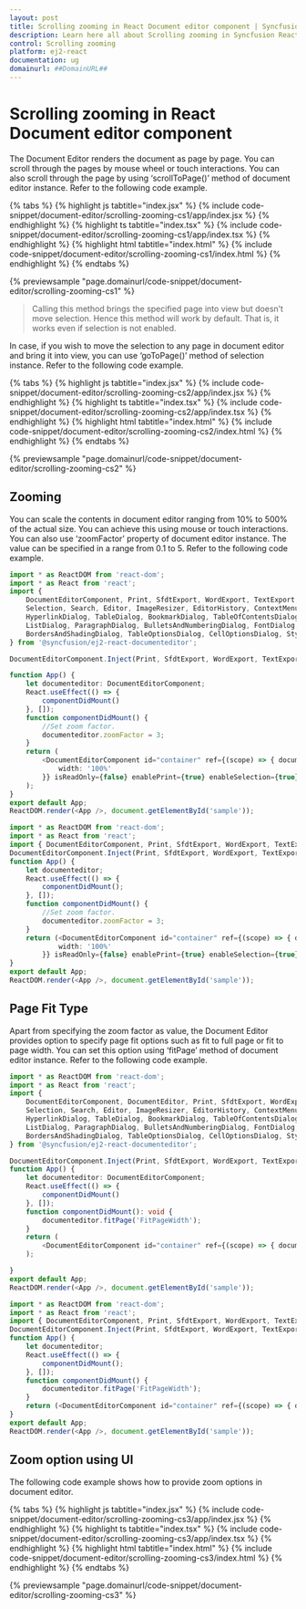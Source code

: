 ```yaml
---
layout: post
title: Scrolling zooming in React Document editor component | Syncfusion
description: Learn here all about Scrolling zooming in Syncfusion React Document editor component of Syncfusion Essential JS 2 and more.
control: Scrolling zooming 
platform: ej2-react
documentation: ug
domainurl: ##DomainURL##
---
```


# Scrolling zooming in React Document editor component

The Document Editor renders the document as page by page. You can scroll through the pages by mouse wheel or touch interactions. You can also scroll through the page by using ‘scrollToPage()’ method of document editor instance. Refer to the following code example.

{% tabs %}
{% highlight js tabtitle="index.jsx" %}
{% include code-snippet/document-editor/scrolling-zooming-cs1/app/index.jsx %}
{% endhighlight %}
{% highlight ts tabtitle="index.tsx" %}
{% include code-snippet/document-editor/scrolling-zooming-cs1/app/index.tsx %}
{% endhighlight %}
{% highlight html tabtitle="index.html" %}
{% include code-snippet/document-editor/scrolling-zooming-cs1/index.html %}
{% endhighlight %}
{% endtabs %}
        
{% previewsample "page.domainurl/code-snippet/document-editor/scrolling-zooming-cs1" %}

> Calling this method brings the specified page into view but doesn’t move selection. Hence this method will work by default. That is, it works even if selection is not enabled.

In case, if you wish to move the selection to any page in document editor and bring it into view, you can use ‘goToPage()’ method of selection instance. Refer to the following code example.

{% tabs %}
{% highlight js tabtitle="index.jsx" %}
{% include code-snippet/document-editor/scrolling-zooming-cs2/app/index.jsx %}
{% endhighlight %}
{% highlight ts tabtitle="index.tsx" %}
{% include code-snippet/document-editor/scrolling-zooming-cs2/app/index.tsx %}
{% endhighlight %}
{% highlight html tabtitle="index.html" %}
{% include code-snippet/document-editor/scrolling-zooming-cs2/index.html %}
{% endhighlight %}
{% endtabs %}
        
{% previewsample "page.domainurl/code-snippet/document-editor/scrolling-zooming-cs2" %}

## Zooming

You can scale the contents in document editor ranging from 10% to 500% of the actual size. You can achieve this using mouse or touch interactions. You can also use ‘zoomFactor’ property of document editor instance. The value can be specified in a range from 0.1 to 5. Refer to the following code example.



```ts
import * as ReactDOM from 'react-dom';
import * as React from 'react';
import {
    DocumentEditorComponent, Print, SfdtExport, WordExport, TextExport,
    Selection, Search, Editor, ImageResizer, EditorHistory, ContextMenu, OptionsPane,
    HyperlinkDialog, TableDialog, BookmarkDialog, TableOfContentsDialog, PageSetupDialog, StyleDialog,
    ListDialog, ParagraphDialog, BulletsAndNumberingDialog, FontDialog, TablePropertiesDialog,
    BordersAndShadingDialog, TableOptionsDialog, CellOptionsDialog, StylesDialog,
} from '@syncfusion/ej2-react-documenteditor';

DocumentEditorComponent.Inject(Print, SfdtExport, WordExport, TextExport, Selection, Search, Editor, ImageResizer, EditorHistory, ContextMenu, OptionsPane, HyperlinkDialog, TableDialog, BookmarkDialog, TableOfContentsDialog, PageSetupDialog, StyleDialog, ListDialog, ParagraphDialog, BulletsAndNumberingDialog, FontDialog, TablePropertiesDialog, BordersAndShadingDialog, TableOptionsDialog, CellOptionsDialog, StylesDialog);

function App() {
    let documenteditor: DocumentEditorComponent;
    React.useEffect(() => {
        componentDidMount()
    }, []);
    function componentDidMount() {
        //Set zoom factor.
        documenteditor.zoomFactor = 3;
    }
    return (
        <DocumentEditorComponent id="container" ref={(scope) => { documenteditor = scope; }} height={'330px'} style={{
            width: '100%'
        }} isReadOnly={false} enablePrint={true} enableSelection={true} enableEditor={true} enableEditorHistory={true} enableContextMenu={true} enableSearch={true} enableOptionsPane={true} enableBookmarkDialog={true} enableBordersAndShadingDialog={true} enableFontDialog={true} enableTableDialog={true} enableParagraphDialog={true} enableHyperlinkDialog={true} enableImageResizer={true} enableListDialog={true} enablePageSetupDialog={true} enableSfdtExport={true} enableStyleDialog={true} enableTableOfContentsDialog={true} enableTableOptionsDialog={true} enableTablePropertiesDialog={true} enableTextExport={true} enableWordExport={true} />
    );
}
export default App;
ReactDOM.render(<App />, document.getElementById('sample'));

```

```ts
import * as ReactDOM from 'react-dom';
import * as React from 'react';
import { DocumentEditorComponent, Print, SfdtExport, WordExport, TextExport, Selection, Search, Editor, ImageResizer, EditorHistory, ContextMenu, OptionsPane, HyperlinkDialog, TableDialog, BookmarkDialog, TableOfContentsDialog, PageSetupDialog, StyleDialog, ListDialog, ParagraphDialog, BulletsAndNumberingDialog, FontDialog, TablePropertiesDialog, BordersAndShadingDialog, TableOptionsDialog, CellOptionsDialog, StylesDialog, } from '@syncfusion/ej2-react-documenteditor';
DocumentEditorComponent.Inject(Print, SfdtExport, WordExport, TextExport, Selection, Search, Editor, ImageResizer, EditorHistory, ContextMenu, OptionsPane, HyperlinkDialog, TableDialog, BookmarkDialog, TableOfContentsDialog, PageSetupDialog, StyleDialog, ListDialog, ParagraphDialog, BulletsAndNumberingDialog, FontDialog, TablePropertiesDialog, BordersAndShadingDialog, TableOptionsDialog, CellOptionsDialog, StylesDialog);
function App() {
    let documenteditor;
    React.useEffect(() => {
        componentDidMount();
    }, []);
    function componentDidMount() {
        //Set zoom factor.
        documenteditor.zoomFactor = 3;
    }
    return (<DocumentEditorComponent id="container" ref={(scope) => { documenteditor = scope; }} height={'330px'} style={{
            width: '100%'
        }} isReadOnly={false} enablePrint={true} enableSelection={true} enableEditor={true} enableEditorHistory={true} enableContextMenu={true} enableSearch={true} enableOptionsPane={true} enableBookmarkDialog={true} enableBordersAndShadingDialog={true} enableFontDialog={true} enableTableDialog={true} enableParagraphDialog={true} enableHyperlinkDialog={true} enableImageResizer={true} enableListDialog={true} enablePageSetupDialog={true} enableSfdtExport={true} enableStyleDialog={true} enableTableOfContentsDialog={true} enableTableOptionsDialog={true} enableTablePropertiesDialog={true} enableTextExport={true} enableWordExport={true}/>);
}
export default App;
ReactDOM.render(<App />, document.getElementById('sample'));
```

## Page Fit Type

Apart from specifying the zoom factor as value, the Document Editor provides option to specify page fit options such as fit to full page or fit to page width. You can set this option using ‘fitPage’ method of document editor instance. Refer to the following code example.



```ts
import * as ReactDOM from 'react-dom';
import * as React from 'react';
import {
    DocumentEditorComponent, DocumentEditor, Print, SfdtExport, WordExport, TextExport,
    Selection, Search, Editor, ImageResizer, EditorHistory, ContextMenu, OptionsPane,
    HyperlinkDialog, TableDialog, BookmarkDialog, TableOfContentsDialog, PageSetupDialog, StyleDialog,
    ListDialog, ParagraphDialog, BulletsAndNumberingDialog, FontDialog, TablePropertiesDialog,
    BordersAndShadingDialog, TableOptionsDialog, CellOptionsDialog, StylesDialog,
} from '@syncfusion/ej2-react-documenteditor';

DocumentEditorComponent.Inject(Print, SfdtExport, WordExport, TextExport, Selection, Search, Editor, ImageResizer, EditorHistory, ContextMenu, OptionsPane, HyperlinkDialog, TableDialog, BookmarkDialog, TableOfContentsDialog, PageSetupDialog, StyleDialog, ListDialog, ParagraphDialog, BulletsAndNumberingDialog, FontDialog, TablePropertiesDialog, BordersAndShadingDialog, TableOptionsDialog, CellOptionsDialog, StylesDialog);
function App() {
    let documenteditor: DocumentEditorComponent;
    React.useEffect(() => {
        componentDidMount()
    }, []);
    function componentDidMount(): void {
        documenteditor.fitPage('FitPageWidth');
    }
    return (
        <DocumentEditorComponent id="container" ref={(scope) => { documenteditor = scope; }} height={'330px'} style={{ width: '100%' }} isReadOnly={false} enablePrint={true} enableSelection={true} enableEditor={true} enableEditorHistory={true} enableContextMenu={true} enableSearch={true} enableOptionsPane={true} enableBookmarkDialog={true} enableBordersAndShadingDialog={true} enableFontDialog={true} enableTableDialog={true} enableParagraphDialog={true} enableHyperlinkDialog={true} enableImageResizer={true} enableListDialog={true} enablePageSetupDialog={true} enableSfdtExport={true} enableStyleDialog={true} enableTableOfContentsDialog={true} enableTableOptionsDialog={true} enableTablePropertiesDialog={true} enableTextExport={true} enableWordExport={true} />
    );

}
export default App;
ReactDOM.render(<App />, document.getElementById('sample'));

```

```ts
import * as ReactDOM from 'react-dom';
import * as React from 'react';
import { DocumentEditorComponent, Print, SfdtExport, WordExport, TextExport, Selection, Search, Editor, ImageResizer, EditorHistory, ContextMenu, OptionsPane, HyperlinkDialog, TableDialog, BookmarkDialog, TableOfContentsDialog, PageSetupDialog, StyleDialog, ListDialog, ParagraphDialog, BulletsAndNumberingDialog, FontDialog, TablePropertiesDialog, BordersAndShadingDialog, TableOptionsDialog, CellOptionsDialog, StylesDialog, } from '@syncfusion/ej2-react-documenteditor';
DocumentEditorComponent.Inject(Print, SfdtExport, WordExport, TextExport, Selection, Search, Editor, ImageResizer, EditorHistory, ContextMenu, OptionsPane, HyperlinkDialog, TableDialog, BookmarkDialog, TableOfContentsDialog, PageSetupDialog, StyleDialog, ListDialog, ParagraphDialog, BulletsAndNumberingDialog, FontDialog, TablePropertiesDialog, BordersAndShadingDialog, TableOptionsDialog, CellOptionsDialog, StylesDialog);
function App() {
    let documenteditor;
    React.useEffect(() => {
        componentDidMount();
    }, []);
    function componentDidMount() {
        documenteditor.fitPage('FitPageWidth');
    }
    return (<DocumentEditorComponent id="container" ref={(scope) => { documenteditor = scope; }} height={'330px'} style={{ width: '100%' }} isReadOnly={false} enablePrint={true} enableSelection={true} enableEditor={true} enableEditorHistory={true} enableContextMenu={true} enableSearch={true} enableOptionsPane={true} enableBookmarkDialog={true} enableBordersAndShadingDialog={true} enableFontDialog={true} enableTableDialog={true} enableParagraphDialog={true} enableHyperlinkDialog={true} enableImageResizer={true} enableListDialog={true} enablePageSetupDialog={true} enableSfdtExport={true} enableStyleDialog={true} enableTableOfContentsDialog={true} enableTableOptionsDialog={true} enableTablePropertiesDialog={true} enableTextExport={true} enableWordExport={true}/>);
}
export default App;
ReactDOM.render(<App />, document.getElementById('sample'));
```

## Zoom option using UI

The following code example shows how to provide zoom options in document editor.

{% tabs %}
{% highlight js tabtitle="index.jsx" %}
{% include code-snippet/document-editor/scrolling-zooming-cs3/app/index.jsx %}
{% endhighlight %}
{% highlight ts tabtitle="index.tsx" %}
{% include code-snippet/document-editor/scrolling-zooming-cs3/app/index.tsx %}
{% endhighlight %}
{% highlight html tabtitle="index.html" %}
{% include code-snippet/document-editor/scrolling-zooming-cs3/index.html %}
{% endhighlight %}
{% endtabs %}
        
{% previewsample "page.domainurl/code-snippet/document-editor/scrolling-zooming-cs3" %}